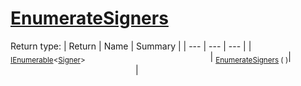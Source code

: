 # [EnumerateSigners](./DataSetLoader-100663879.md)


Return type:
| Return | Name | Summary | 
| --- | --- | --- | 
| <sub>[IEnumerable](https://docs.microsoft.com/en-us/dotnet/api/System.Collections.Generic.IEnumerable-1)\<[Signer](./../../Signer.md)></sub><img width=200/>| <sub>[EnumerateSigners](./DataSetLoader-100663879.md) (  )</sub>| <sub></sub><img width=200/>| <br>


